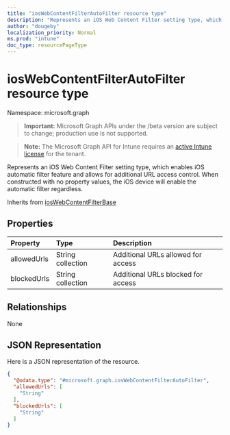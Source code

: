 ```yaml
---
title: "iosWebContentFilterAutoFilter resource type"
description: "Represents an iOS Web Content Filter setting type, which enables iOS automatic filter feature and allows for additional URL access control. When constructed with no property values, the iOS device will enable the automatic filter regardless."
author: "dougeby"
localization_priority: Normal
ms.prod: "intune"
doc_type: resourcePageType
---
```


# iosWebContentFilterAutoFilter resource type

Namespace: microsoft.graph

> **Important:** Microsoft Graph APIs under the /beta version are subject to change; production use is not supported.

> **Note:** The Microsoft Graph API for Intune requires an [active Intune license](https://go.microsoft.com/fwlink/?linkid=839381) for the tenant.

Represents an iOS Web Content Filter setting type, which enables iOS automatic filter feature and allows for additional URL access control. When constructed with no property values, the iOS device will enable the automatic filter regardless.


Inherits from [iosWebContentFilterBase](../resources/intune-deviceconfig-ioswebcontentfilterbase.md)

## Properties
|Property|Type|Description|
|:---|:---|:---|
|allowedUrls|String collection|Additional URLs allowed for access|
|blockedUrls|String collection|Additional URLs blocked for access|

## Relationships
None

## JSON Representation
Here is a JSON representation of the resource.
<!-- {
  "blockType": "resource",
  "@odata.type": "microsoft.graph.iosWebContentFilterAutoFilter"
}
-->
``` json
{
  "@odata.type": "#microsoft.graph.iosWebContentFilterAutoFilter",
  "allowedUrls": [
    "String"
  ],
  "blockedUrls": [
    "String"
  ]
}
```





